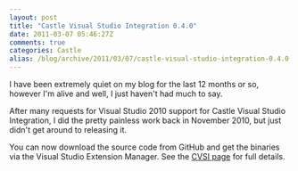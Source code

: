 ```yaml
---
layout: post
title: "Castle Visual Studio Integration 0.4.0"
date: 2011-03-07 05:46:27Z
comments: true
categories: Castle
alias: /blog/archive/2011/03/07/castle-visual-studio-integration-0.4.0.aspx
---
```


I have been extremely quiet on my blog for the last 12 months or so, however I'm alive and well, I just haven't had much to say.

After many requests for Visual Studio 2010 support for Castle Visual Studio Integration, I did the pretty painless work back in November 2010,
but just didn't get around to releasing it.

You can now download the source code from GitHub and get the binaries via the Visual Studio Extension Manager. See the [CVSI page][1] for full details.

[1]: http://jonorossi.com/projects/cvsi/
